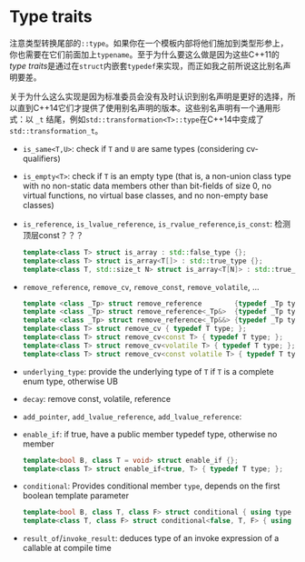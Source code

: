 # Type traits

注意类型转换尾部的`::type`。如果你在一个模板内部将他们施加到类型形参上，你也需要在它们前面加上`typename`。至于为什么要这么做是因为这些C++11的*type traits*是通过在`struct`内嵌套`typedef`来实现，而正如我之前所说这比别名声明要差。

关于为什么这么实现是因为标准委员会没有及时认识到别名声明是更好的选择，所以直到C++14它们才提供了使用别名声明的版本。这些别名声明有一个通用形式：以 `_t` 结尾，例如`std::transformation<T>::type`在C++14中变成了`std::transformation_t`。

- `is_same<T,U>`: check if `T` and `U` are same types (considering cv-qualifiers)

- `is_empty<T>`: check if `T` is an empty type (that is, a non-union class type with no non-static data members other than bit-fields of size 0, no virtual functions, no virtual base classes, and no non-empty base classes) 

- `is_reference`, `is_lvalue_reference`, `is_rvalue_reference`,`is_const`: 检测顶层const？？？

  ```c++
  template<class T> struct is_array : std::false_type {};
  template<class T> struct is_array<T[]> : std::true_type {};
  template<class T, std::size_t N> struct is_array<T[N]> : std::true_type {};
  ```

- `remove_reference`, `remove_cv`, `remove_const`, `remove_volatile`, ...

  ```c++
  template <class _Tp> struct remove_reference        {typedef _Tp type;};
  template <class _Tp> struct remove_reference<_Tp&>  {typedef _Tp type;};
  template <class _Tp> struct remove_reference<_Tp&&> {typedef _Tp type;};
  template<class T> struct remove_cv { typedef T type; };
  template<class T> struct remove_cv<const T> { typedef T type; };
  template<class T> struct remove_cv<volatile T> { typedef T type; };
  template<class T> struct remove_cv<const volatile T> { typedef T type; };
  ```

- `underlying_type`: provide the underlying type of `T` if `T` is a complete enum type, otherwise UB

- `decay`: remove const, volatile, reference

- `add_pointer`, `add_lvalue_reference`, `add_lvalue_reference`: 

- `enable_if`: if true, have a public member typedef type, otherwise no member

  ```c++
  template<bool B, class T = void> struct enable_if {};
  template<class T> struct enable_if<true, T> { typedef T type; };
  ```

- `conditional`: Provides conditional member `type`, depends on the first boolean template parameter

  ```c++
  template<bool B, class T, class F> struct conditional { using type = T; }; 
  template<class T, class F> struct conditional<false, T, F> { using type = F; };
  ```

- `result_of`/`invoke_result`: deduces type of an invoke expression of a callable at compile time